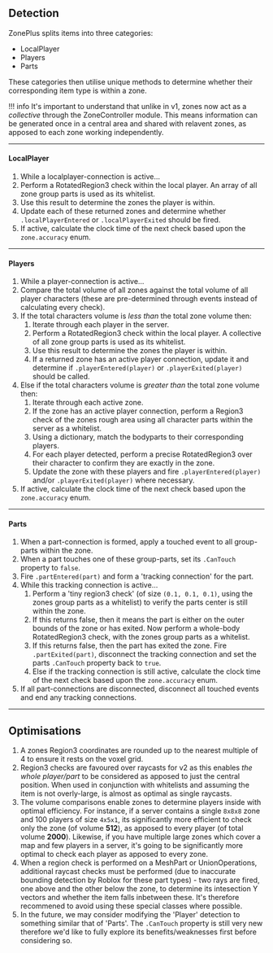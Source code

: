## Detection
ZonePlus splits items into three categories:

- LocalPlayer
- Players
- Parts

These categories then utilise unique methods to determine whether their corresponding item type is within a zone.

!!! info
    It's important to understand that unlike in v1, zones now act as a *collective* through the ZoneController module. This means information can be generated once in a central area and shared with relavent zones, as apposed to each zone working independently.

-------------------------------------
#### LocalPlayer
1. While a localplayer-connection is active...
2. Perform a RotatedRegion3 check within the local player. An array of all zone group parts is used as its whitelist.
3. Use this result to determine the zones the player is within.
4. Update each of these returned zones and determine whether ``.localPlayerEntered`` or ``.localPlayerExited`` should be fired.
5. If active, calculate the clock time of the next check based upon the ``zone.accuracy`` enum.

-------------------------------------
####  Players
1. While a player-connection is active...
2. Compare the total volume of all zones against the total volume of all player characters (these are pre-determined through events instead of calculating every check).
3. If the total characters volume is *less than* the total zone volume then:
      1. Iterate through each player in the server.
      2. Perform a RotatedRegion3 check within the local player. A collective of all zone group parts is used as its whitelist.
      3. Use this result to determine the zones the player is within.
      4. If a returned zone has an active player connection, update it and determine if ``.playerEntered(player)`` or ``.playerExited(player)`` should be called.
4. Else if the total characters volume is *greater than* the total zone volume then:
      1. Iterate through each active zone.
      2. If the zone has an active player connection, perform a Region3 check of the zones rough area using all character parts within the server as a whitelist.
      3. Using a dictionary, match the bodyparts to their corresponding players.
      4. For each player detected, perform a precise RotatedRegion3 over their character to confirm they are exactly in the zone.
      5. Update the zone with these players and fire ``.playerEntered(player)`` and/or ``.playerExited(player)`` where necessary.
5. If active, calculate the clock time of the next check based upon the ``zone.accuracy`` enum.

-------------------------------------
#### Parts
1. When a part-connection is formed, apply a touched event to all group-parts within the zone.
2. When a part touches one of these group-parts, set its ``.CanTouch`` property to ``false``.
3. Fire ``.partEntered(part)`` and form a 'tracking connection' for the part.
4. While this tracking connection is active...
      1. Perform a 'tiny region3 check' (of size ``(0.1, 0.1, 0.1)``, using the zones group parts as a whitelist) to verify the parts center is still within the zone.
      2. If this returns false, then it means the part is either on the outer bounds of the zone or has exited. Now perform a whole-body RotatedRegion3 check, with the zones group parts as a whitelist.
      3. If this returns false, then the part has exited the zone. Fire ``.partExited(part)``, disconnect the tracking connection and set the parts ``.CanTouch`` property back to ``true``.
      4. Else if the tracking connection is still active, calculate the clock time of the next check based upon the ``zone.accuracy`` enum.
5. If all part-connections are disconnected, disconnect all touched events and end any tracking connections.

-------------------------------------
## Optimisations
1. A zones Region3 coordinates are rounded up to the nearest multiple of 4 to ensure it rests on the voxel grid.
2. Region3 checks are favoured over raycasts for v2 as this enables *the whole player/part* to be considered as apposed to just the central position. When used in conjunction with whitelists and assuming the item is not overly-large, is almost as optimal as single raycasts.
3. The volume comparisons enable zones to determine players inside with optimal efficiency. For instance, if a server contains a single ``8x8x8`` zone and 100 players of size ``4x5x1``, its significantly more efficient to check only the zone (of volume **512**), as apposed to every player (of total volume **2000**). Likewise, if you have multiple large zones which cover a map and few players in a server, it's going to be significantly more optimal to check each player as apposed to every zone.
4. When a region check is performed on a MeshPart or UnionOperations, additional raycast checks must be performed (due to inaccurate bounding detection by Roblox for these part types) - two rays are fired, one above and the other below the zone, to determine its intesection Y vectors and whether the item falls inbetween these. It's therefore recommened to avoid using these special classes where possible.
5. In the future, we may consider modifying the 'Player' detection to something similar that of 'Parts'. The ``.CanTouch`` property is still very new therefore we'd like to fully explore its benefits/weaknesses first before considering so.